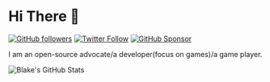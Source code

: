 # Hi There 👋

[![GitHub followers](https://img.shields.io/github/followers/dgheroin?label=Follow%20at%20GitHub&style=for-the-badge)](https://github.com/dgheroin)
[![Twitter Follow](https://img.shields.io/twitter/follow/dgheroin?label=Follow%20at%20Twitter&style=for-the-badge)](https://twitter.com/dgheroin)
[![GitHub Sponsor](https://img.shields.io/badge/SUPPORT%20AT-GITHUB-blue?style=for-the-badge)](https://github.com/sponsors/dgheroin)

I am an open-source advocate/a developer(focus on games)/a game player.

![Blake's GitHub Stats](https://github-readme-stats.vercel.app/api?username=dgheroin&show_icons=true&hide_border=true)
